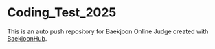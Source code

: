 # Coding_Test_2025
This is an auto push repository for Baekjoon Online Judge created with [BaekjoonHub](https://github.com/BaekjoonHub/BaekjoonHub).
